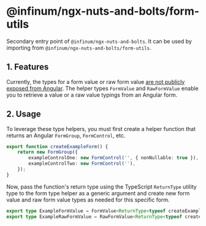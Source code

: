 # @infinum/ngx-nuts-and-bolts/form-utils

Secondary entry point of `@infinum/ngx-nuts-and-bolts`. It can be used by importing from `@infinum/ngx-nuts-and-bolts/form-utils`.

## 1. Features

Currently, the types for a form value or raw form value [are not publicly exposed from Angular](https://github.com/angular/angular/blob/c4de4e1f894001d8f80b70297c5e576f2d11ec6f/packages/forms/src/model/abstract_model.ts#L227). The helper types `FormValue` and `RawFormValue` enable you to retrieve a value or a raw value typings from an Angular form.

## 2. Usage

To leverage these type helpers, you must first create a helper function that returns an Angular `FormGroup`, `FormControl`, etc.

```ts
export function createExampleForm() {
	return new FormGroup({
		exampleControlOne: new FormControl('', { nonNullable: true }),
		exampleControlTwo: new FormControl(''),
	});
}
```

Now, pass the function's return type using the TypeScript `ReturnType` utility type to the form type helper as a generic argument and create new form value and raw form value types as needed for this specific form.

```ts
export type ExampleFormValue = FormValue<ReturnType<typeof createExampleForm>>;
export type ExampleRawFormValue = RawFormValue<ReturnType<typeof createExampleForm>>;
```
